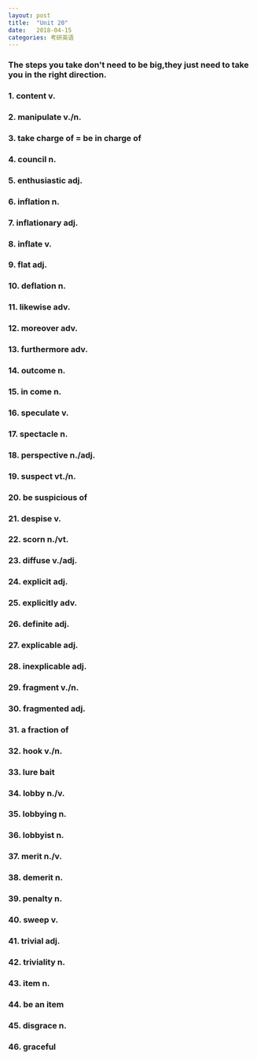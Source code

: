 ```yaml
---
layout: post
title:  "Unit 20"
date:   2018-04-15
categories: 考研英语
---
```

### The steps you take don't need to be big,they just need to take you in the right direction.
### 1. content v.
### 2. manipulate v./n.
### 3. take charge of = be in charge of
### 4. council n.
### 5. enthusiastic adj.
### 6. inflation n.
### 7. inflationary adj.
### 8. inflate v.
### 9. flat  adj.
### 10. deflation n.
### 11. likewise adv.
### 12. moreover adv.
### 13. furthermore adv.
### 14. outcome n.
### 15. in come n.
### 16. speculate v.
### 17. spectacle n.
### 18. perspective n./adj.
### 19. suspect vt./n.
### 20. be suspicious of
### 21. despise v.
### 22. scorn n./vt.
### 23. diffuse v./adj.
### 24. explicit adj.
### 25. explicitly adv.
### 26. definite adj.
### 27. explicable adj.
### 28. inexplicable adj.
### 29. fragment v./n.
### 30. fragmented adj.
### 31. a fraction of 
### 32. hook v./n.
### 33. lure bait
### 34. lobby n./v.
### 35. lobbying n.
### 36. lobbyist n.
### 37. merit n./v.
### 38. demerit n.
### 39. penalty n.
### 40. sweep v.
### 41. trivial adj.
### 42. triviality n.
### 43. item n.
### 44. be an item
### 45. disgrace n.
### 46. graceful
